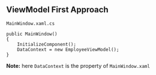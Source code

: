 ## ViewModel First Approach
`MainWindow.xaml.cs`
```
public MainWindow()  
{  
    InitializeComponent();  
    DataContext = new EmployeeViewModel();  
}
```
**Note:** here `DataContext` is the property of `MainWindow.xaml`
